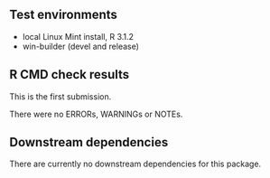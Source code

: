 ## Test environments

* local Linux Mint install, R 3.1.2
* win-builder (devel and release)

## R CMD check results

This is the first submission.

There were no ERRORs, WARNINGs or NOTEs.

## Downstream dependencies

There are currently no downstream dependencies for this package.
